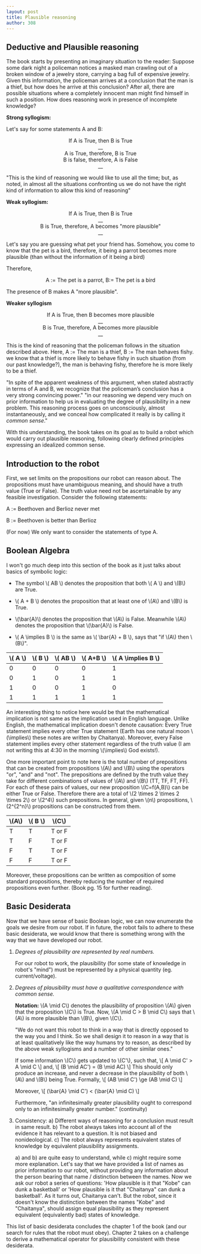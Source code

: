 ```yaml
---
layout: post
title: Plausible reasoning
author: 308
---
```


## Deductive and Plausible reasoning

The book starts by presenting an imaginary situation to the reader: Suppose some dark night a policeman notices a masked man crawling out of a broken window of a jewelry store, carrying a bag full of expensive jewelry. Given this information, the policeman arrives at a conclusion that the man is a thief, but how does he arrive at this conclusion? After all, there are possible situations where a completely innocent man might find himself in such a position. How does reasoning work in presence of incomplete knowledge?

**Strong syllogism:**

Let's say for some statements A and B:

<center>
    If A is True, then B is True
</center>

<center>
    __
</center>
<center>
    A is True, therefore, B is True
</center>
<center>
    B is false, therefore, A is False
</center>
<center>
    __
</center>


"This is the kind of reasoning we would like to use all the time; but, as noted, in almost all the situations confronting us we do not have the right kind of information to allow this kind of reasoning"

**Weak syllogism:**
<center>
    If A is True, then B is True
</center>

<center>
    __
</center>
<center>
    B is True, therefore, A becomes "more plausible"
</center>
<center>
    __
</center>

Let's say you are guessing what pet your friend has. Somehow, you come to know that the pet is a bird, therefore, it being a parrot becomes more plausible (than without the information of it being a bird)

Therefore,

<center>
    A := The pet is a parrot, B:= The pet is a bird 
</center>

The presence of B makes A "more plausible".

**Weaker syllogism**
<center>
    If A is True, then B becomes more plausible
</center>

<center>
    __
</center>
<center>
    B is True, therefore, A becomes more plausible
</center>
<center>
    __
</center>

This is the kind of reasoning that the policeman follows in the situation described above. Here, A := The man is a thief, B := The man behaves fishy. we know that a thief is more likely to behave fishy in such situation (from our past knowledge?), the man is behaving fishy, therefore he is more likely to be a thief.

"In spite of the apparent weakness of this argument, when stated abstractly in terms of A and B, we recognize that the policeman’s conclusion has a very strong convincing power." "in our reasoning we depend very much on prior information to help us in evaluating the degree of plausibility in a new problem. This reasoning process goes on unconsciously, almost instantaneously, and we conceal how complicated it really is by calling it *common sense*."

With this understanding, the book takes on its goal as to build a robot which would carry out plausible reasoning, following clearly defined principles expressing an idealized common sense.

## Introduction to the robot

First, we set limits on the propositions our robot can reason about. The propositions must have unambiguous meaning, and should have a truth value (True or False). The truth value need not be ascertainable by any feasible investigation. Consider the following statements:

A := Beethoven and Berlioz never met

B := Beethoven is better than Berlioz

(For now) We only want to consider the statements of type A.

## Boolean Algebra

I won't go much deep into this section of the book as it just talks about basics of symbolic logic:

- The symbol \\( AB \\) denotes the proposition that both \\( A \\) and \\(B\\) are True.

- \\( A + B \\) denotes the proposition that at least one of \\(A\\) and \\(B\\) is True.

- \\(\bar{A}\\) denotes the proposition that \\(A\\) is False. Meanwhile \\(A\\) denotes the proposition that \\(\bar{A}\\) is False.

- \\( A \implies B \\) is the same as \\( \bar{A} + B \\), says that "if \\(A\\) then \\(B\\)".

| \\( A \\) | \\( B \\) | \\( AB \\) | \\( A+B \\) | \\( A \implies B \\) |
|-----------|-----------|------------|-------------|----------------------|
| 0         | 0         | 0          | 0           | 1                    |
| 0         | 1         | 0          | 1           | 1                    |
| 1         | 0         | 0          | 1           | 0                    |
| 1         | 1         | 1          | 1           | 1                    |

An interesting thing to notice here would be that the mathematical implication is not same as the implication used in English language. Unlike English, the mathematical implication doesn't denote causation: Every True statement implies every other True statement (Earth has one natural moon \\(\implies\\) these notes are written by Chaitanya). Moreover, every False statement implies every other statement regardless of the truth value (I am not writing this at 4:30 in the morning \\(\implies\\) God exists!).

One more important point to note here is the total number of prepositions that can be created from propositions \\(A\\) and \\(B\\) using the operators "or", "and" and "not". The prepositions are defined by the truth value they take for different combinations of values of \\(A\\) and \\(B\\) (TT, TF, FT, FF). For each of these pairs of values, our new proposition \\(C=f(A,B)\\) can be either True or False. Therefore there are a total of \\(2 \times 2 \times 2 \times 2\\) or \\(2^4\\) such prepositions. In general, given \\(n\\) propositions, \\(2^{2^n}\\) propositions can be constructed from them.

| \\(A\\) | \\( B \\) | \\(C\\) |
|---------|-----------|---------|
| T       | T         | T or F  |
| T       | F         | T or F  |
| F       | T         | T or F  |
| F       | F         | T or F  |

Moreover, these propositions can be written as composition of some standard propositions, thereby reducing the number of required propositions even further. (Book pg. 15 for further reading).

## Basic Desiderata

Now that we have sense of basic Boolean logic, we can now enumerate the goals we desire from our robot. If in future, the robot fails to adhere to these basic desiderata, we would know that there is something wrong with the way that we have developed our robot.

1. *Degrees of plausibility are represented by real numbers.*
    
    For our robot to work, the plausibility (for some state of knowledge in robot's "mind") must be represented by a physical quantity (eg. current/voltage).
    
2. *Degrees of plausibility must have a qualitative correspondence with common sense.*

    **Notation:** \\(A \mid C\\) denotes the plausibility of proposition \\(A\\) given that the proposition \\(C\\) is True. Now, \\(A \mid C > B \mid C\\) says that \\(A\\) is more plausible than \\(B\\), given \\(C\\). 

    "We do not want this robot to think in a way that is directly opposed to the way you and I think. So we shall design it to reason in a way that is at least qualitatively like the way humans try to reason, as described by the above weak syllogisms and a number of other similar ones."
    
    If some information \\(C\\) gets updated to \\(C'\\), such that,
    \\[
        A \mid C' > A \mid C
    \\]
    and,
    \\[
        (B \mid AC') = (B \mid AC)
    \\]
    This should only produce an increase, and never a decrease in the plausibility of both \\(A\\) and \\(B\\) being True. Formally,
    \\[
        (AB \mid C') \ge (AB \mid C)
    \\]

    Moreover,
    \\[
        (\bar{A} \mid C') < (\bar{A} \mid C)
    \\]
    
    Furthermore, "an infinitesimally greater plausibility ought to correspond only to an infinitesimally greater number." (continuity)

3. Consistency:
    a) Different ways of reasoning for a conclusion must result in same result.
    b) The robot always takes into account all of the evidence it has relevant to a question. It is not biased and nonideological.
    c) The robot always represents equivalent states of knowledge by equivalent plausibility assignments.
    
    a) and b) are quite easy to understand, while c) might require some more explanation. Let's say that we have provided a list of names as prior information to our robot, without providing any information about the person bearing that name / distinction between the names. Now we ask our robot a series of questions: 'How plausible is it that "Kobe" can dunk a basketball' or 'How plausible is it that "Chaitanya" can dunk a basketball'. As it turns out, Chaitanya can't. But the robot, since it doesn't know the distinction between the names "Kobe" and "Chaitanya", should assign equal plausibility as they represent equivalent (equivalently bad) states of knowledge.
    

This list of basic desiderata concludes the chapter 1 of the book (and our search for rules that the robot must obey). Chapter 2 takes on a challenge to derive a mathematical operator for plausibility consistent with these desiderata. 